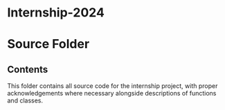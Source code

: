 # Internship-2024


# Source Folder

## Contents

This folder contains all source code for the internship project, with proper acknowledgements where necessary alongside descriptions of functions and classes.